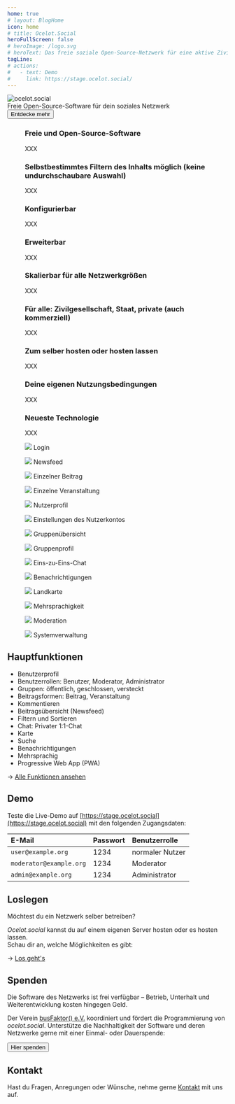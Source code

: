 ```yaml
---
home: true
# layout: BlogHome
icon: home
# title: Ocelot.Social
heroFullScreen: false
# heroImage: /logo.svg
# heroText: Das freie soziale Open-Source-Netzwerk für eine aktive Zivilgesellschaft.
tagLine: 
# actions:
#   - text: Demo
#     link: https://stage.ocelot.social/
---
```


<div class="hero-container">
  <div class="hero-container-inner">
    <img id="logo" src="/logo.svg" alt="ocelot.social" />
    <div id="slogan-container">
      <span id="slogan-1" class="slogan">Freie Open-Source-Software</span>
      <span id="slogan-2" class="slogan">für dein soziales Netzwerk</span>
    </div>
    <a id="hero-button" href="#warum-ocelot-social">
      <Button class="hero-button">
        Entdecke mehr
      </Button>
    </a>
  </div>
</div>

<!-- ## Warum Ocelot.Social? -->

<div class="benefits-grid">
  <figure>
    <HopeIcon icon="fa-solid fa-face-smile" />
    <figcapture>
      <h3>Freie und Open-Source-Software</h3>
      XXX
    </figcapture>
  </figure>
  <figure>
    <HopeIcon icon="fa-solid fa-filter" />
    <figcapture>
      <h3>Selbstbestimmtes Filtern des Inhalts möglich (keine undurchschaubare Auswahl)</h3>
      XXX
    </figcapture>
  </figure>
  <figure>
    <HopeIcon icon="fa-solid fa-gears" />
    <figcapture>
      <h3>Konfigurierbar</h3>
      XXX
    </figcapture>
  </figure>
  <figure>
    <HopeIcon icon="fa-solid fa-code" />
    <figcapture>
      <h3>Erweiterbar</h3>
      XXX
    </figcapture>
  </figure>
  <figure>
    <HopeIcon icon="fa-solid fa-up-right-and-down-left-from-center" />
    <figcapture>
      <h3>Skalierbar für alle Netzwerkgrößen</h3>
      XXX
    </figcapture>
  </figure>
  <figure>
    <HopeIcon icon="fa-solid fa-people-group" />
    <figcapture>
      <h3>Für alle: Zivilgesellschaft, Staat, private (auch kommerziell)</h3>
      XXX
    </figcapture>
  </figure>
  <figure>
    <HopeIcon icon="home" />
    <figcapture>
      <h3>Zum selber hosten oder hosten lassen</h3>
      XXX
    </figcapture>
  </figure>
  <figure>
    <HopeIcon icon="fa-solid fa-hand-middle-finger" />
    <figcapture>
      <h3>Deine eigenen Nutzungsbedingungen</h3>
      XXX
    </figcapture>
  </figure>
  <figure>
    <HopeIcon icon="fa-solid fa-shuttle-space" />
    <figcapture>
      <h3>Neueste Technologie</h3>
      XXX
    </figcapture>
  </figure>
</div>

<!-- ## Screenshots -->

<!-- XXX -->

<div class="image-grid">
  <figure>
    <img src="./assets/login.png" />
    <figcapture>
        Login
    </figcapture>
  </figure>
  <figure>
    <img src="./assets/newsfeed.png" />
    <figcapture>
        Newsfeed
    </figcapture>
  </figure>
  <figure>
    <img src="./assets/single-post.png" />
    <figcapture>
        Einzelner Beitrag
    </figcapture>
  </figure>
  <figure>
    <img src="./assets/single-event.png" />
    <figcapture>
        Einzelne Veranstaltung
    </figcapture>
  </figure>
  <figure>
    <img src="./assets/user-profile.png" />
    <figcapture>
        Nutzerprofil
    </figcapture>
  </figure>
  <figure>
    <img src="./assets/user-settings.png" />
    <figcapture>
        Einstellungen des Nutzerkontos
    </figcapture>
  </figure>
  <figure>
    <img src="./assets/group-list.png" />
    <figcapture>
        Gruppenübersicht
    </figcapture>
  </figure>
  <figure>
    <img src="./assets/group-profile.png" />
    <figcapture>
        Gruppenprofil
    </figcapture>
  </figure>
  <figure>
    <img src="./assets/1-to-1-chat.png" />
    <figcapture>
        Eins-zu-Eins-Chat
    </figcapture>
  </figure>
  <figure>
    <img src="./assets/notifications.png" />
    <figcapture>
        Benachrichtigungen
    </figcapture>
  </figure>
  <figure>
    <img src="./assets/map.png" />
    <figcapture>
        Landkarte
    </figcapture>
  </figure>
  <figure>
    <img src="./assets/language-selection.png" />
    <figcapture>
        Mehrsprachigkeit
    </figcapture>
  </figure>
  <figure>
    <img src="./assets/moderation.png" />
    <figcapture>
        Moderation
    </figcapture>
  </figure>
  <figure>
    <img src="./assets/system-administration.png" />
    <figcapture>
        Systemverwaltung
    </figcapture>
  </figure>
</div>

## Hauptfunktionen

- Benutzerprofil
- Benutzerrollen: Benutzer, Moderator, Administrator
- Gruppen: öffentlich, geschlossen, versteckt
- Beitragsformen: Beitrag, Veranstaltung
- Kommentieren
- Beitragsübersicht (Newsfeed)
- Filtern und Sortieren
- Chat: Privater 1:1-Chat
- Karte
- Suche
- Benachrichtigungen
- Mehrsprachig
- Progressive Web App (PWA)

→ [Alle Funktionen ansehen](/de/features/)

## Demo

Teste die Live-Demo auf
[https://stage.ocelot.social](https://stage.ocelot.social)
mit den folgenden Zugangsdaten:

| E-Mail                  | Passwort | Benutzerrolle   |
| :---                    | :---     | :---            |
| `user@example.org`      | 1234     | normaler Nutzer |
| `moderator@example.org` | 1234     | Moderator       |
| `admin@example.org`     | 1234     | Administrator   |

## Loslegen

Möchtest du ein Netzwerk selber betreiben?

*Ocelot.social* kannst du auf einem eigenen Server hosten oder es hosten lassen.  
Schau dir an, welche Möglichkeiten es gibt:

→ [Los geht's](/de/get-started/)

<!-- ## Testimonials

XXX -->

## Spenden

Die Software des Netzwerks ist frei verfügbar – Betrieb, Unterhalt und Weiterentwicklung kosten hingegen Geld.

Der Verein [busFaktor() e.V.](https://busfaktor.org/de/) koordiniert und fördert die Programmierung von *ocelot.social*.
Unterstütze die Nachhaltigkeit  der Software und deren Netzwerke gerne mit einer Einmal- oder Dauerspende:

<a href="https://busfaktor.org/de/spenden" target="_blank">
  <Button class="md-button">
    Hier spenden
  </Button>
</a>

## Kontakt

Hast du Fragen, Anregungen oder Wünsche, nehme gerne [Kontakt](/de/contact/) mit uns auf.
